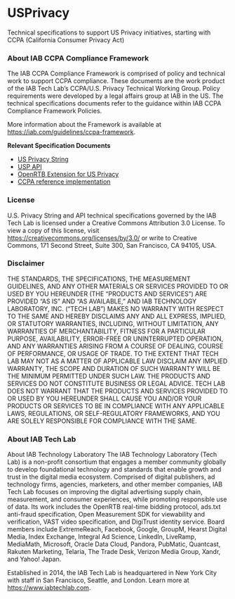 # USPrivacy
Technical specifications to support US Privacy initiatives, starting with CCPA (California Consumer Privacy Act)

### About IAB CCPA Compliance Framework

The IAB CCPA Compliance Framework is comprised of policy and technical work to support CCPA compliance. These documents are the work product of the IAB Tech Lab’s CCPA/U.S. Privacy Technical Working Group. Policy requirements were developed by a legal affairs group at IAB in the US. The technical specifications documents refer to the guidance within IAB CCPA
Compliance Framework Policies.

More information about the Framework is available at https://iab.com/guidelines/ccpa-framework.

**Relevant Specification Documents**
- [US Privacy String](https://github.com/InteractiveAdvertisingBureau/USPrivacy/blob/master/CCPA/US%20Privacy%20String.md)
- [USP API](https://github.com/InteractiveAdvertisingBureau/USPrivacy/blob/master/CCPA/USP%20API.md)
- [OpenRTB Extension for US Privacy](https://github.com/InteractiveAdvertisingBureau/USPrivacy/blob/master/CCPA/OpenRTB%20Extension%20for%20USPrivacy.md)
- [CCPA reference implementation](https://github.com/InteractiveAdvertisingBureau/CCPA-reference-code)


### License

U.S. Privacy String and API technical specifications governed by the IAB Tech Lab is licensed
under a Creative Commons Attribution 3.0 License. To view a copy of this license, visit
https://creativecommons.org/licenses/by/3.0/ or write to Creative Commons, 171 Second Street, Suite
300, San Francisco, CA 94105, USA.

### Disclaimer

THE STANDARDS, THE SPECIFICATIONS, THE MEASUREMENT GUIDELINES, AND ANY OTHER
MATERIALS OR SERVICES PROVIDED TO OR USED BY YOU HEREUNDER (THE “PRODUCTS AND
SERVICES”) ARE PROVIDED “AS IS” AND “AS AVAILABLE,” AND IAB TECHNOLOGY LABORATORY,
INC. (“TECH LAB”) MAKES NO WARRANTY WITH RESPECT TO THE SAME AND HEREBY
DISCLAIMS ANY AND ALL EXPRESS, IMPLIED, OR STATUTORY WARRANTIES, INCLUDING,
WITHOUT LIMITATION, ANY WARRANTIES OF MERCHANTABILITY, FITNESS FOR A PARTICULAR
PURPOSE, AVAILABILITY, ERROR-FREE OR UNINTERRUPTED OPERATION, AND ANY
WARRANTIES ARISING FROM A COURSE OF DEALING, COURSE OF PERFORMANCE, OR USAGE
OF TRADE. TO THE EXTENT THAT TECH LAB MAY NOT AS A MATTER OF APPLICABLE LAW
DISCLAIM ANY IMPLIED WARRANTY, THE SCOPE AND DURATION OF SUCH WARRANTY WILL BE
THE MINIMUM PERMITTED UNDER SUCH LAW. THE PRODUCTS AND SERVICES DO NOT
CONSTITUTE BUSINESS OR LEGAL ADVICE. TECH LAB DOES NOT WARRANT THAT THE
PRODUCTS AND SERVICES PROVIDED TO OR USED BY YOU HEREUNDER SHALL CAUSE YOU
AND/OR YOUR PRODUCTS OR SERVICES TO BE IN COMPLIANCE WITH ANY APPLICABLE LAWS,
REGULATIONS, OR SELF-REGULATORY FRAMEWORKS, AND YOU ARE SOLELY RESPONSIBLE
FOR COMPLIANCE WITH THE SAME.

### About IAB Tech Lab

About IAB Technology Laboratory
The IAB Technology Laboratory (Tech Lab) is a non-profit consortium that engages a member
community globally to develop foundational technology and standards that enable growth and
trust in the digital media ecosystem. Comprised of digital publishers, ad technology firms,
agencies, marketers, and other member companies, IAB Tech Lab focuses on improving the
digital advertising supply chain, measurement, and consumer experiences, while promoting
responsible use of data. Its work includes the OpenRTB real-time bidding protocol, ads.txt
anti-fraud specification, Open Measurement SDK for viewability and verification, VAST video
specification, and DigiTrust identity service. Board members include ExtremeReach, Facebook,
Google, GroupM, Hearst Digital Media, Index Exchange, Integral Ad Science, LinkedIn,
LiveRamp, MediaMath, Microsoft, Oracle Data Cloud, Pandora, PubMatic, Quantcast, Rakuten
Marketing, Telaria, The Trade Desk, Verizon Media Group, Xandr, and Yahoo! Japan.


Established in 2014, the IAB Tech Lab is headquartered in New York City with staff in San
Francisco, Seattle, and London. Learn more at https://www.iabtechlab.com.
